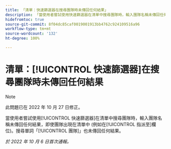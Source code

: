 ```yaml
---
title: 「清單：快速篩選器在搜尋團隊時未傳回任何結果」
description: 「當使用者嘗試使用快速篩選器在清單中搜尋團隊時，輸入團隊名稱未傳回任何結果，即使團隊出現在清單中 (例如在指派至欄位)。搜尋單詞「團隊」也未傳回任何結果。」
hidefromtoc: true
source-git-commit: 8f04dc85caf0019001913bb4762c924109516a96
workflow-type: tm+mt
source-wordcount: '132'
ht-degree: 100%

---
```



# 清單：[!UICONTROL 快速篩選器]在搜尋團隊時未傳回任何結果

>[!NOTE]
>
>此問題已在 2022 年 10 月 27 日修正。

當使用者嘗試使用[!UICONTROL 快速篩選器]在清單中搜尋團隊時，輸入團隊名稱未傳回任何結果，即使團隊出現在清單中 (例如在[!UICONTROL 指派至]欄位)。搜尋單詞「[!UICONTROL 團隊]」也未傳回任何結果。

_於 2022 年 10 月 6 日首次通報。_

